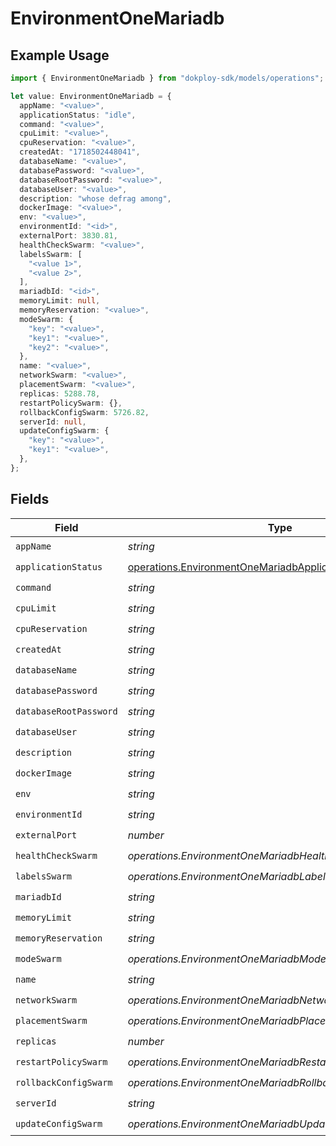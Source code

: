 # EnvironmentOneMariadb

## Example Usage

```typescript
import { EnvironmentOneMariadb } from "dokploy-sdk/models/operations";

let value: EnvironmentOneMariadb = {
  appName: "<value>",
  applicationStatus: "idle",
  command: "<value>",
  cpuLimit: "<value>",
  cpuReservation: "<value>",
  createdAt: "1718502448041",
  databaseName: "<value>",
  databasePassword: "<value>",
  databaseRootPassword: "<value>",
  databaseUser: "<value>",
  description: "whose defrag among",
  dockerImage: "<value>",
  env: "<value>",
  environmentId: "<id>",
  externalPort: 3830.81,
  healthCheckSwarm: "<value>",
  labelsSwarm: [
    "<value 1>",
    "<value 2>",
  ],
  mariadbId: "<id>",
  memoryLimit: null,
  memoryReservation: "<value>",
  modeSwarm: {
    "key": "<value>",
    "key1": "<value>",
    "key2": "<value>",
  },
  name: "<value>",
  networkSwarm: "<value>",
  placementSwarm: "<value>",
  replicas: 5288.78,
  restartPolicySwarm: {},
  rollbackConfigSwarm: 5726.82,
  serverId: null,
  updateConfigSwarm: {
    "key": "<value>",
    "key1": "<value>",
  },
};
```

## Fields

| Field                                                                                                                  | Type                                                                                                                   | Required                                                                                                               | Description                                                                                                            |
| ---------------------------------------------------------------------------------------------------------------------- | ---------------------------------------------------------------------------------------------------------------------- | ---------------------------------------------------------------------------------------------------------------------- | ---------------------------------------------------------------------------------------------------------------------- |
| `appName`                                                                                                              | *string*                                                                                                               | :heavy_check_mark:                                                                                                     | N/A                                                                                                                    |
| `applicationStatus`                                                                                                    | [operations.EnvironmentOneMariadbApplicationStatus](../../models/operations/environmentonemariadbapplicationstatus.md) | :heavy_check_mark:                                                                                                     | N/A                                                                                                                    |
| `command`                                                                                                              | *string*                                                                                                               | :heavy_check_mark:                                                                                                     | N/A                                                                                                                    |
| `cpuLimit`                                                                                                             | *string*                                                                                                               | :heavy_check_mark:                                                                                                     | N/A                                                                                                                    |
| `cpuReservation`                                                                                                       | *string*                                                                                                               | :heavy_check_mark:                                                                                                     | N/A                                                                                                                    |
| `createdAt`                                                                                                            | *string*                                                                                                               | :heavy_check_mark:                                                                                                     | N/A                                                                                                                    |
| `databaseName`                                                                                                         | *string*                                                                                                               | :heavy_check_mark:                                                                                                     | N/A                                                                                                                    |
| `databasePassword`                                                                                                     | *string*                                                                                                               | :heavy_check_mark:                                                                                                     | N/A                                                                                                                    |
| `databaseRootPassword`                                                                                                 | *string*                                                                                                               | :heavy_check_mark:                                                                                                     | N/A                                                                                                                    |
| `databaseUser`                                                                                                         | *string*                                                                                                               | :heavy_check_mark:                                                                                                     | N/A                                                                                                                    |
| `description`                                                                                                          | *string*                                                                                                               | :heavy_check_mark:                                                                                                     | N/A                                                                                                                    |
| `dockerImage`                                                                                                          | *string*                                                                                                               | :heavy_check_mark:                                                                                                     | N/A                                                                                                                    |
| `env`                                                                                                                  | *string*                                                                                                               | :heavy_check_mark:                                                                                                     | N/A                                                                                                                    |
| `environmentId`                                                                                                        | *string*                                                                                                               | :heavy_check_mark:                                                                                                     | N/A                                                                                                                    |
| `externalPort`                                                                                                         | *number*                                                                                                               | :heavy_check_mark:                                                                                                     | N/A                                                                                                                    |
| `healthCheckSwarm`                                                                                                     | *operations.EnvironmentOneMariadbHealthCheckSwarmUnion*                                                                | :heavy_check_mark:                                                                                                     | N/A                                                                                                                    |
| `labelsSwarm`                                                                                                          | *operations.EnvironmentOneMariadbLabelsSwarmUnion*                                                                     | :heavy_check_mark:                                                                                                     | N/A                                                                                                                    |
| `mariadbId`                                                                                                            | *string*                                                                                                               | :heavy_check_mark:                                                                                                     | N/A                                                                                                                    |
| `memoryLimit`                                                                                                          | *string*                                                                                                               | :heavy_check_mark:                                                                                                     | N/A                                                                                                                    |
| `memoryReservation`                                                                                                    | *string*                                                                                                               | :heavy_check_mark:                                                                                                     | N/A                                                                                                                    |
| `modeSwarm`                                                                                                            | *operations.EnvironmentOneMariadbModeSwarmUnion*                                                                       | :heavy_check_mark:                                                                                                     | N/A                                                                                                                    |
| `name`                                                                                                                 | *string*                                                                                                               | :heavy_check_mark:                                                                                                     | N/A                                                                                                                    |
| `networkSwarm`                                                                                                         | *operations.EnvironmentOneMariadbNetworkSwarmUnion*                                                                    | :heavy_check_mark:                                                                                                     | N/A                                                                                                                    |
| `placementSwarm`                                                                                                       | *operations.EnvironmentOneMariadbPlacementSwarmUnion*                                                                  | :heavy_check_mark:                                                                                                     | N/A                                                                                                                    |
| `replicas`                                                                                                             | *number*                                                                                                               | :heavy_check_mark:                                                                                                     | N/A                                                                                                                    |
| `restartPolicySwarm`                                                                                                   | *operations.EnvironmentOneMariadbRestartPolicySwarmUnion*                                                              | :heavy_check_mark:                                                                                                     | N/A                                                                                                                    |
| `rollbackConfigSwarm`                                                                                                  | *operations.EnvironmentOneMariadbRollbackConfigSwarmUnion*                                                             | :heavy_check_mark:                                                                                                     | N/A                                                                                                                    |
| `serverId`                                                                                                             | *string*                                                                                                               | :heavy_check_mark:                                                                                                     | N/A                                                                                                                    |
| `updateConfigSwarm`                                                                                                    | *operations.EnvironmentOneMariadbUpdateConfigSwarmUnion*                                                               | :heavy_check_mark:                                                                                                     | N/A                                                                                                                    |